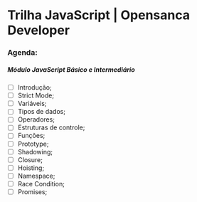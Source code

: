 # Trilha JavaScript | Opensanca Developer

### Agenda:

##### Módulo JavaScript Básico e Intermediário

- [ ] Introdução;
- [ ] Strict Mode;
- [ ] Variáveis;
- [ ] Tipos de dados;
- [ ] Operadores;
- [ ] Estruturas de controle;
- [ ] Funções;
- [ ] Prototype;
- [ ] Shadowing;
- [ ] Closure;
- [ ] Hoisting;
- [ ] Namespace;
- [ ] Race Condition;
- [ ] Promises;

